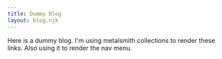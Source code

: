 ```yaml
---
title: Dummy Blog
layout: blog.njk
---
```


Here is a dummy blog. I'm using metalsmith collections to render these links. Also using it to render the nav menu.
